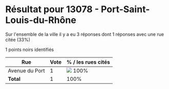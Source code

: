 # Résultat pour 13078 - Port-Saint-Louis-du-Rhône

Sur l'ensemble de la ville il y a eu 3 réponses dont 1 réponses avec une rue citée (33%)

1 points noirs identifiés

| Rue | Vote | % / les rues cités|
|-----|------|-------------------|
| Avenue du Port | 1 | <img src="../../img/bar_100.gif" />&nbsp;100%|
| **Total** | 1 | 100%|
